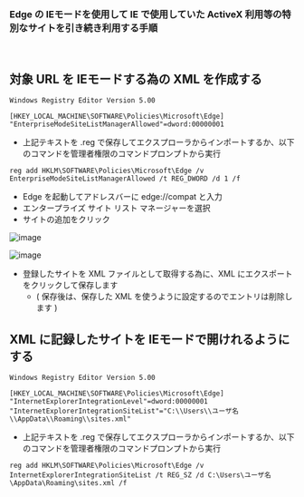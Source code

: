 ### Edge の IEモードを使用して IE で使用していた ActiveX 利用等の特別なサイトを引き続き利用する手順

<br>

## 対象 URL を IEモードする為の XML を作成する
```
Windows Registry Editor Version 5.00

[HKEY_LOCAL_MACHINE\SOFTWARE\Policies\Microsoft\Edge]
"EnterpriseModeSiteListManagerAllowed"=dword:00000001

```

- 上記テキストを .reg で保存してエクスプローラからインポートするか、以下のコマンドを管理者権限のコマンドプロンプトから実行

```
reg add HKLM\SOFTWARE\Policies\Microsoft\Edge /v EnterpriseModeSiteListManagerAllowed /t REG_DWORD /d 1 /f
```

- Edge を起動してアドレスバーに edge://compat と入力
- エンタープライズ サイト リスト マネージャーを選択
- サイトの追加をクリック

![image](https://user-images.githubusercontent.com/1501327/151492507-56006468-02af-4f8b-9738-c2a4498bb7a6.png)

![image](https://user-images.githubusercontent.com/1501327/151492626-61115803-f1d0-48d3-ad8f-5108e5443ee4.png)

- 登録したサイトを XML ファイルとして取得する為に、XML にエクスポートをクリックして保存します
  - ( 保存後は、保存した XML を使うように設定するのでエントリは削除します )

## XML に記録したサイトを IEモードで開けれるようにする
```
Windows Registry Editor Version 5.00

[HKEY_LOCAL_MACHINE\SOFTWARE\Policies\Microsoft\Edge]
"InternetExplorerIntegrationLevel"=dword:00000001
"InternetExplorerIntegrationSiteList"="C:\\Users\\ユーザ名\\AppData\\Roaming\\sites.xml"

```

- 上記テキストを .reg で保存してエクスプローラからインポートするか、以下のコマンドを管理者権限のコマンドプロンプトから実行

```
reg add HKLM\SOFTWARE\Policies\Microsoft\Edge /v InternetExplorerIntegrationSiteList /t REG_SZ /d C:\Users\ユーザ名\AppData\Roaming\sites.xml /f
```
